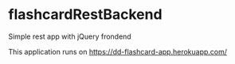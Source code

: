 # flashcardRestBackend
Simple rest app with jQuery frondend

This application runs on
https://dd-flashcard-app.herokuapp.com/
